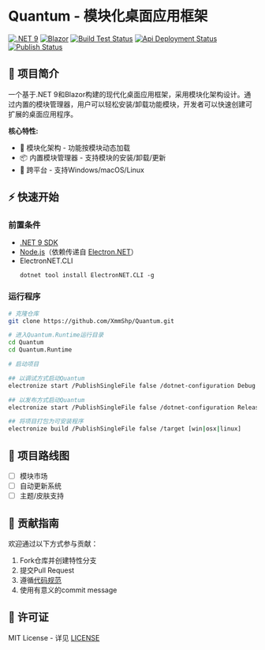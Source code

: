 # Quantum - 模块化桌面应用框架

[![.NET 9](https://img.shields.io/badge/.NET-9-512BD4)](https://dotnet.microsoft.com/)
[![Blazor](https://img.shields.io/badge/Blazor-WebAssembly-blue)](https://dotnet.microsoft.com/apps/aspnet/web-apps/blazor)
[![Build Test Status](https://github.com/XmmShp/Quantum/actions/workflows/build-test.yml/badge.svg)](https://github.com/XmmShp/Quantum/actions/workflows/build-test.yml)
[![Api Deployment Status](https://github.com/XmmShp/Quantum/actions/workflows/deploy-api-document.yml/badge.svg)](https://xmmshp.github.io/Quantum/)
[![Publish Status](https://github.com/XmmShp/Quantum/actions/workflows/publish.yml/badge.svg)](https://github.com/XmmShp/Quantum/releases/latest)

## 🌟 项目简介

一个基于.NET 9和Blazor构建的现代化桌面应用框架，采用模块化架构设计。通过内置的模块管理器，用户可以轻松安装/卸载功能模块，开发者可以快速创建可扩展的桌面应用程序。

**核心特性:**
- 🧩 模块化架构 - 功能按模块动态加载
- 📦 内置模块管理器 - 支持模块的安装/卸载/更新
- 🚀 跨平台 - 支持Windows/macOS/Linux

## ⚡ 快速开始

### 前置条件
- [.NET 9 SDK](https://dotnet.microsoft.com/download/dotnet/9.0)
- [Node.js](https://nodejs.org/en/download/)（依赖传递自 [Electron.NET](https://github.com/ElectronNET/Electron.NET)）
- ElectronNET.CLI
    ```
    dotnet tool install ElectronNET.CLI -g
    ```

### 运行程序
```bash
# 克隆仓库
git clone https://github.com/XmmShp/Quantum.git

# 进入Quantum.Runtime运行目录
cd Quantum
cd Quantum.Runtime

# 启动项目

## 以调试方式启动Quantum
electronize start /PublishSingleFile false /dotnet-configuration Debug

## 以发布方式启动Quantum
electronize start /PublishSingleFile false /dotnet-configuration Release

## 将项目打包为可安装程序
electronize build /PublishSingleFile false /target [win|osx|linux] 
```

## 🚧 项目路线图
- [ ] 模块市场
- [ ] 自动更新系统
- [ ] 主题/皮肤支持

## 🤝 贡献指南
欢迎通过以下方式参与贡献：
1. Fork仓库并创建特性分支
2. 提交Pull Request
3. 遵循[代码规范](CONTRIBUTING.md)
4. 使用有意义的commit message

## 📄 许可证
MIT License - 详见 [LICENSE](LICENSE)